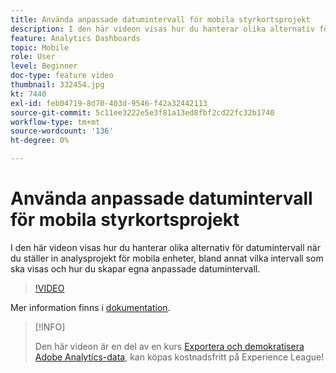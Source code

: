 ```yaml
---
title: Använda anpassade datumintervall för mobila styrkortsprojekt
description: I den här videon visas hur du hanterar olika alternativ för datumintervall när du ställer in analysprojekt för mobila enheter, bland annat vilka intervall som ska visas och hur du skapar egna anpassade datumintervall.
feature: Analytics Dashboards
topic: Mobile
role: User
level: Beginner
doc-type: feature video
thumbnail: 332454.jpg
kt: 7440
exl-id: feb04719-8d70-403d-9546-f42a32442113
source-git-commit: 5c11ee3222e5e3f81a13ed8fbf2cd22fc32b1740
workflow-type: tm+mt
source-wordcount: '136'
ht-degree: 0%

---
```


# Använda anpassade datumintervall för mobila styrkortsprojekt

I den här videon visas hur du hanterar olika alternativ för datumintervall när du ställer in analysprojekt för mobila enheter, bland annat vilka intervall som ska visas och hur du skapar egna anpassade datumintervall.

>[!VIDEO](https://video.tv.adobe.com/v/332454/?quality=12&learn=on)

Mer information finns i [dokumentation](https://experienceleague.adobe.com/docs/analytics/analyze/mobapp/curator.html).

>[!INFO]
>
> Den här videon är en del av en kurs [Exportera och demokratisera Adobe Analytics-data](https://experienceleague.adobe.com/?recommended=Analytics-A-1-2022.1.democratizing), kan köpas kostnadsfritt på Experience League!